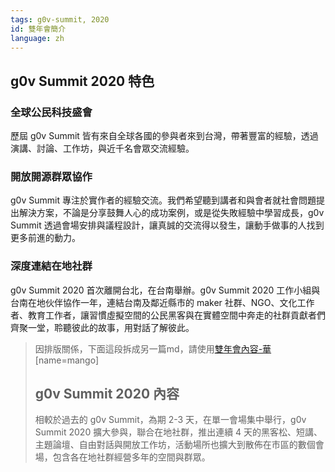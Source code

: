 ```yaml
---
tags: g0v-summit, 2020
id: 雙年會簡介
language: zh
---
```


## g0v Summit 2020 特色

### 全球公民科技盛會
歷屆 g0v Summit 皆有來自全球各國的參與者來到台灣，帶著豐富的經驗，透過演講、討論、工作坊，與近千名會眾交流經驗。

### 開放開源群眾協作
g0v Summit 專注於實作者的經驗交流。我們希望聽到講者和與會者就社會問題提出解決方案，不論是分享鼓舞人心的成功案例，或是從失敗經驗中學習成長，g0v Summit 透過會場安排與議程設計，讓真誠的交流得以發生，讓動手做事的人找到更多前進的動力。

### 深度連結在地社群
g0v Summit 2020 首次離開台北，在台南舉辦。g0v Summit 2020 工作小組與台南在地伙伴協作一年，連結台南及鄰近縣市的 maker 社群、NGO、文化工作者、教育工作者，讓習慣虛擬空間的公民黑客與在實體空間中奔走的社群貢獻者們齊聚一堂，聆聽彼此的故事，用對話了解彼此。

>因排版關係，下面這段拆成另一篇md，請使用[雙年會內容-華](https://g0v.hackmd.io/Vh-FCcadQ8uVXNlgtzWGvQ)
>[name=mango]
>## g0v Summit 2020 內容
>相較於過去的 g0v Summit，為期 2-3 天，在單一會場集中舉行，g0v Summit 2020 擴大參與，聯合在地社群，推出連續 4 天的黑客松、短講、主題論壇、自由對話與開放工作坊，活動場所也擴大到散佈在市區的數個會場，包含各在地社群經營多年的空間與群眾。
